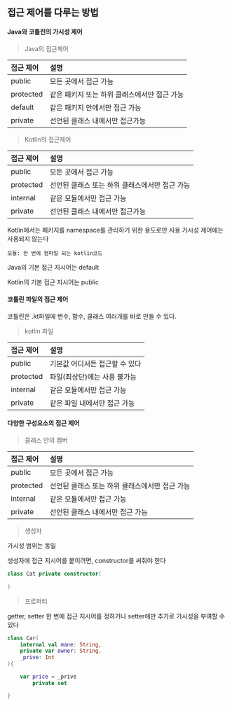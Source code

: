 ## 접근 제어를 다루는 방법

#### Java와 코틀린의 가시성 제어

> Java의 접근제어

|접근 제어|설명|
|:---|:---|
|public |모든 곳에서 접근 가능|
|protected |같은 패키지 또는 하위 클래스에서만 접근 가능|
|default |같은 패키지 안에서만 접근 가능|
|private |선언된 클래스 내에서만 접근가능|   

> Kotlin의 접근제어

|접근 제어|설명|
|:---|:---|
|public |모든 곳에서 접근 가능|
|protected |선언된 클래스 또는 하위 클래스에서만 접근 가능|
|internal|같은 모듈에서만 접근 가능 |
|private |선언된 클래스 내에서만 접근가능|   

Kotlin에서는 패키지를 namespace를 관리하기 위한 용도로만 사용
가시성 제어에는 사용되지 않는다

```모듈: 한 번에 컴파일 되는 kotlin코드```

Java의 기본 접근 지시어는 default

Kotlin의 기본 접근 지시어는 public  

#### 코틀린 파일의 접근 제어

코틀린은 .kt파일에 변수, 함수, 클래스 여러개를 바로 만들 수 있다.

>kotlin 파일

|접근 제어|설명|
|:---|:---|
|public |기본값 어디서든 접근할 수 있다|
|protected |파일(최상단)에는 사용 불가능|
|internal|같은 모듈에서만 접근 가능|
|private |같은 파일 내에서만 접근 가능|


#### 다양한 구성요소의 접근 제어

> 클래스 안의 멤버

|접근 제어|설명|
|:---|:---|
|public |모든 곳에서 접근 가능|
|protected |선언된 클래스 또는 하위 클래스에서만 접근 가능|
|internal|같은 모듈에서만 접근 가능|
|private |선언된 클래스 내에서만 접근 가능|

> 생성자

가시성 범위는 동일

생성자에 접근 지시어를 붙이려면, constructor를 써줘야 한다
```kotlin
class Cat private constructor(
    
)
```
> 프로퍼티

getter, setter 한 번에 접근 지시어를 정하거나 setter에만 추가로 가시성을 부여할 수 있다

```kotlin
class Car(
    internal val mane: String,
    private var owner: String,
    _prive: Int
){

    var price = _prive
        private set

}
```